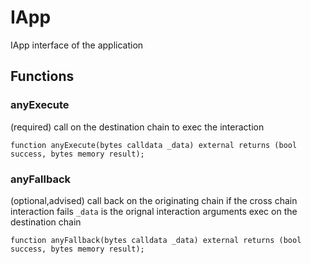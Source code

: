 # IApp

IApp interface of the application


## Functions
### anyExecute

(required) call on the destination chain to exec the interaction


```solidity
function anyExecute(bytes calldata _data) external returns (bool success, bytes memory result);
```

### anyFallback

(optional,advised) call back on the originating chain if the cross chain interaction fails
`_data` is the orignal interaction arguments exec on the destination chain


```solidity
function anyFallback(bytes calldata _data) external returns (bool success, bytes memory result);
```


